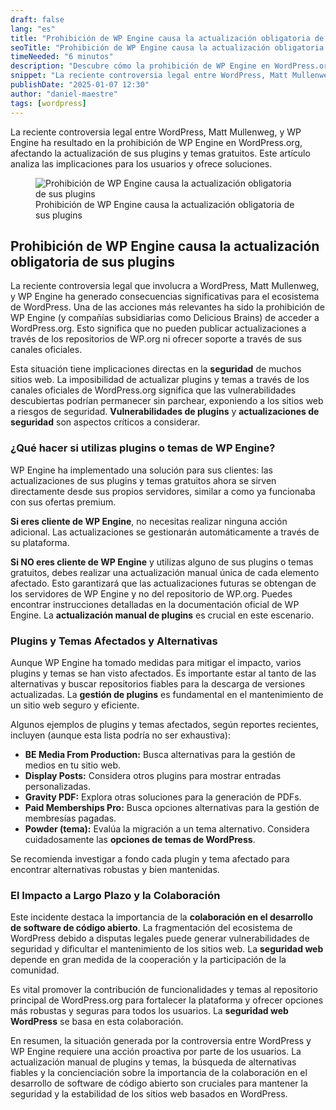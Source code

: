 ```yaml
---
draft: false
lang: "es"
title: "Prohibición de WP Engine causa la actualización obligatoria de sus plugins"
seoTitle: "Prohibición de WP Engine causa la actualización obligatoria de sus plugins"
timeNeeded: "6 minutos"
description: "Descubre cómo la prohibición de WP Engine en WordPress.org afecta la actualización de plugins y temas gratuitos, y aprende qué medidas tomar para mantener la seguridad de tu sitio web."
snippet: "La reciente controversia legal entre WordPress, Matt Mullenweg, y WP Engine ha resultado en la prohibición de WP Engine en WordPress.org, afectando la actualización de sus plugins y temas gratuitos. Este artículo analiza las implicaciones para los usuarios y ofrece soluciones."
publishDate: "2025-01-07 12:30"
author: "daniel-maestre"
tags: [wordpress]
---
```


La reciente controversia legal entre WordPress, Matt Mullenweg, y WP Engine ha resultado en la prohibición de WP Engine en WordPress.org, afectando la actualización de sus plugins y temas gratuitos. Este artículo analiza las implicaciones para los usuarios y ofrece soluciones.

<figure>
<img class="mx-auto" src="/blogImages/prohibicion-wp-engine-actualizacion-plugins.png" title="Prohibición de WP Engine causa la actualización obligatoria de sus plugins" alt="Prohibición de WP Engine causa la actualización obligatoria de sus plugins" loading="lazy"/>
<figcaption class="text-center">Prohibición de WP Engine causa la actualización obligatoria de sus plugins<figcaption>
</figure>

## Prohibición de WP Engine causa la actualización obligatoria de sus plugins

La reciente controversia legal que involucra a WordPress, Matt Mullenweg, y WP Engine ha generado consecuencias significativas para el ecosistema de WordPress.  Una de las acciones más relevantes ha sido la prohibición de WP Engine (y compañías subsidiarias como Delicious Brains) de acceder a WordPress.org. Esto significa que no pueden publicar actualizaciones a través de los repositorios de WP.org ni ofrecer soporte a través de sus canales oficiales.

Esta situación tiene implicaciones directas en la **seguridad** de muchos sitios web.  La imposibilidad de actualizar plugins y temas a través de los canales oficiales de WordPress.org significa que las vulnerabilidades descubiertas podrían permanecer sin parchear, exponiendo a los sitios web a riesgos de seguridad.  **Vulnerabilidades de plugins** y **actualizaciones de seguridad** son aspectos críticos a considerar.


### ¿Qué hacer si utilizas plugins o temas de WP Engine?

WP Engine ha implementado una solución para sus clientes: las actualizaciones de sus plugins y temas gratuitos ahora se sirven directamente desde sus propios servidores, similar a como ya funcionaba con sus ofertas premium.

**Si eres cliente de WP Engine**, no necesitas realizar ninguna acción adicional.  Las actualizaciones se gestionarán automáticamente a través de su plataforma.

**Si NO eres cliente de WP Engine** y utilizas alguno de sus plugins o temas gratuitos, debes realizar una actualización manual única de cada elemento afectado. Esto garantizará que las actualizaciones futuras se obtengan de los servidores de WP Engine y no del repositorio de WP.org.  Puedes encontrar instrucciones detalladas en la documentación oficial de WP Engine.  La **actualización manual de plugins** es crucial en este escenario.


### Plugins y Temas Afectados y Alternativas

Aunque WP Engine ha tomado medidas para mitigar el impacto, varios plugins y temas se han visto afectados.  Es importante estar al tanto de las alternativas y buscar repositorios fiables para la descarga de versiones actualizadas.  La **gestión de plugins** es fundamental en el mantenimiento de un sitio web seguro y eficiente.

Algunos ejemplos de plugins y temas afectados, según reportes recientes, incluyen (aunque esta lista podría no ser exhaustiva):

* **BE Media From Production:**  Busca alternativas para la gestión de medios en tu sitio web.
* **Display Posts:** Considera otros plugins para mostrar entradas personalizadas.
* **Gravity PDF:** Explora otras soluciones para la generación de PDFs.
* **Paid Memberships Pro:** Busca opciones alternativas para la gestión de membresías pagadas.
* **Powder (tema):**  Evalúa la migración a un tema alternativo.  Considera cuidadosamente las **opciones de temas de WordPress**.

Se recomienda investigar a fondo cada plugin y tema afectado para encontrar alternativas robustas y bien mantenidas.


###  El Impacto a Largo Plazo y la Colaboración

Este incidente destaca la importancia de la **colaboración en el desarrollo de software de código abierto**.  La fragmentación del ecosistema de WordPress debido a disputas legales puede generar vulnerabilidades de seguridad y dificultar el mantenimiento de los sitios web.  La **seguridad web** depende en gran medida de la cooperación y la participación de la comunidad.

Es vital promover la contribución de funcionalidades y temas al repositorio principal de WordPress.org para fortalecer la plataforma y ofrecer opciones más robustas y seguras para todos los usuarios. La **seguridad web WordPress** se basa en esta colaboración.


En resumen, la situación generada por la controversia entre WordPress y WP Engine requiere una acción proactiva por parte de los usuarios. La actualización manual de plugins y temas, la búsqueda de alternativas fiables y la concienciación sobre la importancia de la colaboración en el desarrollo de software de código abierto son cruciales para mantener la seguridad y la estabilidad de los sitios web basados en WordPress.
